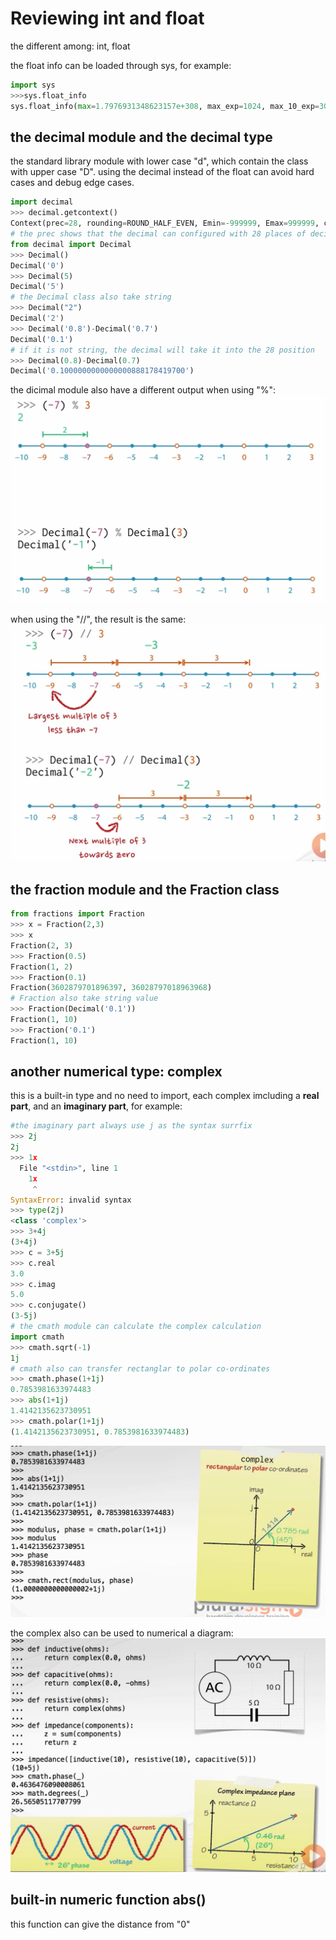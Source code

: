 
# Reviewing int and float
the different among:
int, float 

the float info can be loaded through sys, for example:
```python
import sys
>>>sys.float_info
sys.float_info(max=1.7976931348623157e+308, max_exp=1024, max_10_exp=308, min=2.2250738585072014e-308, min_exp=-1021, min_10_exp=-307, dig=15, mant_dig=53, epsilon=2.220446049250313e-16, radix=2, rounds=1)
```
## the decimal module and the decimal type
the standard library module with lower case "d", which contain the class with upper case "D".
using the decimal instead of the float can avoid hard cases and debug edge cases. 
```python
import decimal
>>> decimal.getcontext()
Context(prec=28, rounding=ROUND_HALF_EVEN, Emin=-999999, Emax=999999, capitals=1, clamp=0, flags=[], traps=[InvalidOperation, DivisionByZero, Overflow])
# the prec shows that the decimal can configured with 28 places of decimal
from decimal import Decimal
>>> Decimal()
Decimal('0')
>>> Decimal(5) 
Decimal('5')
# the Decimal class also take string
>>> Decimal("2") 
Decimal('2')
>>> Decimal('0.8')-Decimal('0.7') 
Decimal('0.1')
# if it is not string, the decimal will take it into the 28 position
>>> Decimal(0.8)-Decimal(0.7) 
Decimal('0.1000000000000000888178419700')
```
the dicimal module also have a different output when using "%":
![decimal_module](images/decimal_module.png)

when using the "//", the result is the same:
![decimal_module2](images/decimal_module2.png)

## the fraction module and the Fraction class
```python
from fractions import Fraction
>>> x = Fraction(2,3)
>>> x
Fraction(2, 3)
>>> Fraction(0.5) 
Fraction(1, 2)
>>> Fraction(0.1) 
Fraction(3602879701896397, 36028797018963968)
# Fraction also take string value
>>> Fraction(Decimal('0.1')) 
Fraction(1, 10)
>>> Fraction('0.1')          
Fraction(1, 10)
```

## another numerical type: complex

this is a built-in type and no need to import, each complex imcluding a **real part**, and an **imaginary part**, for example:
```python
#the imaginary part always use j as the syntax surrfix
>>> 2j
2j
>>> 1x
  File "<stdin>", line 1
    1x
     ^
SyntaxError: invalid syntax
>>> type(2j) 
<class 'complex'>
>>> 3+4j
(3+4j)
>>> c = 3+5j
>>> c.real
3.0
>>> c.imag
5.0
>>> c.conjugate()
(3-5j)
# the cmath module can calculate the complex calculation
import cmath
>>> cmath.sqrt(-1) 
1j
# cmath also can transfer rectanglar to polar co-ordinates
>>> cmath.phase(1+1j)
0.7853981633974483
>>> abs(1+1j) 
1.4142135623730951
>>> cmath.polar(1+1j) 
(1.4142135623730951, 0.7853981633974483)
```
![complex](images/complex.png)
 
the complex also can be used to numerical a diagram:
![complex2](images/complex2.png)

## built-in numeric function abs()
this function can give the distance from "0"
